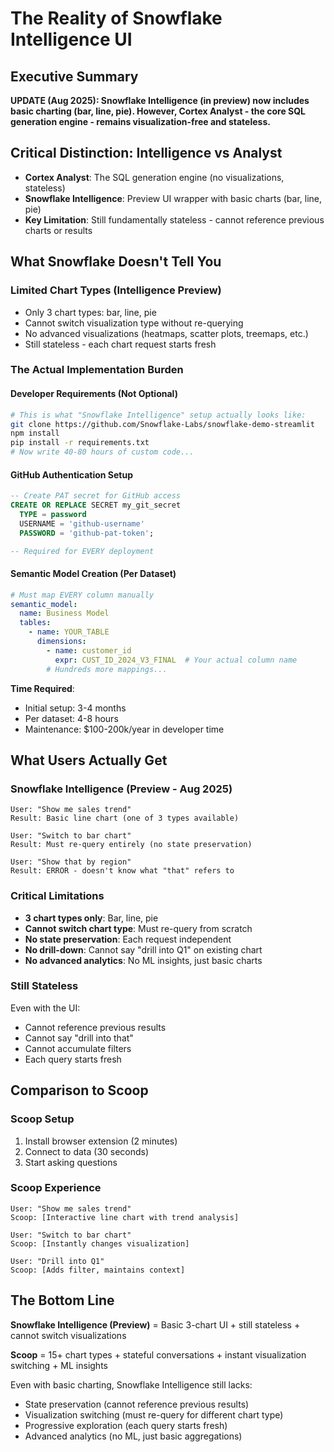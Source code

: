 # The Reality of Snowflake Intelligence UI

## Executive Summary  
**UPDATE (Aug 2025): Snowflake Intelligence (in preview) now includes basic charting (bar, line, pie). However, Cortex Analyst - the core SQL generation engine - remains visualization-free and stateless.**

## Critical Distinction: Intelligence vs Analyst
- **Cortex Analyst**: The SQL generation engine (no visualizations, stateless)
- **Snowflake Intelligence**: Preview UI wrapper with basic charts (bar, line, pie)
- **Key Limitation**: Still fundamentally stateless - cannot reference previous charts or results

## What Snowflake Doesn't Tell You

### Limited Chart Types (Intelligence Preview)
- Only 3 chart types: bar, line, pie
- Cannot switch visualization type without re-querying
- No advanced visualizations (heatmaps, scatter plots, treemaps, etc.)
- Still stateless - each chart request starts fresh

### The Actual Implementation Burden

#### Developer Requirements (Not Optional)
```bash
# This is what "Snowflake Intelligence" setup actually looks like:
git clone https://github.com/Snowflake-Labs/snowflake-demo-streamlit
npm install
pip install -r requirements.txt
# Now write 40-80 hours of custom code...
```

#### GitHub Authentication Setup
```sql
-- Create PAT secret for GitHub access
CREATE OR REPLACE SECRET my_git_secret
  TYPE = password
  USERNAME = 'github-username'
  PASSWORD = 'github-pat-token';

-- Required for EVERY deployment
```

#### Semantic Model Creation (Per Dataset)
```yaml
# Must map EVERY column manually
semantic_model:
  name: Business Model
  tables:
    - name: YOUR_TABLE
      dimensions:
        - name: customer_id
          expr: CUST_ID_2024_V3_FINAL  # Your actual column name
        # Hundreds more mappings...
```

**Time Required**: 
- Initial setup: 3-4 months
- Per dataset: 4-8 hours
- Maintenance: $100-200k/year in developer time

## What Users Actually Get

### Snowflake Intelligence (Preview - Aug 2025)
```
User: "Show me sales trend"
Result: Basic line chart (one of 3 types available)

User: "Switch to bar chart"
Result: Must re-query entirely (no state preservation)

User: "Show that by region" 
Result: ERROR - doesn't know what "that" refers to
```

### Critical Limitations
- **3 chart types only**: Bar, line, pie
- **Cannot switch chart type**: Must re-query from scratch
- **No state preservation**: Each request independent
- **No drill-down**: Cannot say "drill into Q1" on existing chart
- **No advanced analytics**: No ML insights, just basic charts

### Still Stateless
Even with the UI:
- Cannot reference previous results
- Cannot say "drill into that"
- Cannot accumulate filters
- Each query starts fresh

## Comparison to Scoop

### Scoop Setup
1. Install browser extension (2 minutes)
2. Connect to data (30 seconds)
3. Start asking questions

### Scoop Experience
```
User: "Show me sales trend"
Scoop: [Interactive line chart with trend analysis]

User: "Switch to bar chart"
Scoop: [Instantly changes visualization]

User: "Drill into Q1"
Scoop: [Adds filter, maintains context]
```

## The Bottom Line

**Snowflake Intelligence (Preview)** = Basic 3-chart UI + still stateless + cannot switch visualizations

**Scoop** = 15+ chart types + stateful conversations + instant visualization switching + ML insights

Even with basic charting, Snowflake Intelligence still lacks:
- State preservation (cannot reference previous results)
- Visualization switching (must re-query for different chart type)
- Progressive exploration (each query starts fresh)
- Advanced analytics (no ML, just basic aggregations)